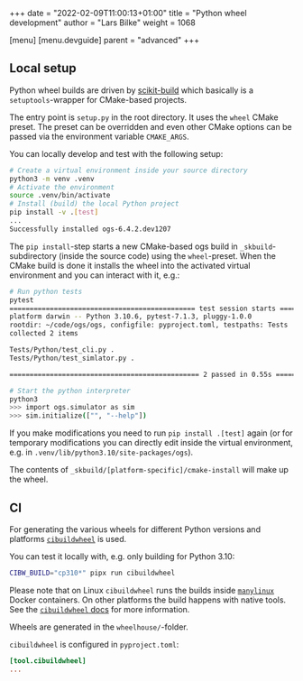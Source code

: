 +++
date = "2022-02-09T11:00:13+01:00"
title = "Python wheel development"
author = "Lars Bilke"
weight = 1068

[menu]
  [menu.devguide]
    parent = "advanced"
+++

## Local setup

Python wheel builds are driven by [scikit-build](https://scikit-build.readthedocs.io/en/latest/) which basically is a `setuptools`-wrapper for CMake-based projects.

The entry point is `setup.py` in the root directory. It uses the `wheel` CMake preset. The preset can be overridden and even other CMake options can be passed via the environment variable `CMAKE_ARGS`.

You can locally develop and test with the following setup:

```bash
# Create a virtual environment inside your source directory
python3 -m venv .venv
# Activate the environment
source .venv/bin/activate
# Install (build) the local Python project
pip install -v .[test]
...
Successfully installed ogs-6.4.2.dev1207
```

The `pip install`-step starts a new CMake-based ogs build in `_skbuild`-subdirectory (inside the source code) using the `wheel`-preset. When the CMake build is done it installs the wheel into the activated virtual environment and you can interact with it, e.g.:

```bash
# Run python tests
pytest
============================================== test session starts ===============================================
platform darwin -- Python 3.10.6, pytest-7.1.3, pluggy-1.0.0
rootdir: ~/code/ogs/ogs, configfile: pyproject.toml, testpaths: Tests
collected 2 items

Tests/Python/test_cli.py .                                                                                 [ 50%]
Tests/Python/test_simlator.py .                                                                            [100%]

=============================================== 2 passed in 0.55s ================================================

# Start the python interpreter
python3
>>> import ogs.simulator as sim
>>> sim.initialize(["", "--help"])
```

If you make modifications you need to run `pip install .[test]` again (or for temporary modifications you can directly edit inside the virtual environment, e.g. in `.venv/lib/python3.10/site-packages/ogs`).

The contents of `_skbuild/[platform-specific]/cmake-install` will make up the wheel.

## CI

For generating the various wheels for different Python versions and platforms [`cibuildwheel`](https://cibuildwheel.readthedocs.io/en/stable/) is used.

You can test it locally with, e.g. only building for Python 3.10:

```bash
CIBW_BUILD="cp310*" pipx run cibuildwheel
```

Please note that on Linux `cibuildwheel` runs the builds inside [`manylinux`](https://github.com/pypa/manylinux) Docker containers. On other platforms the build happens with native tools. See the [`cibuildwheel` docs](https://cibuildwheel.readthedocs.io/en/stable/#how-it-works) for more information.

Wheels are generated in the `wheelhouse/`-folder.

`cibuildwheel` is configured in `pyproject.toml`:

```toml
[tool.cibuildwheel]
...
```

